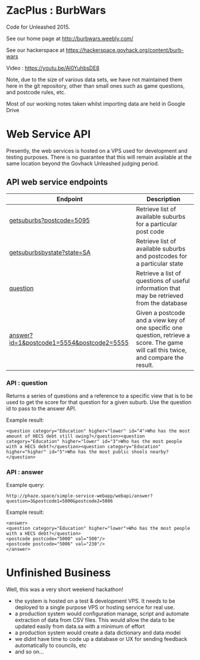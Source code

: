 # ZacPlus : BurbWars

Code for Unleashed 2015.

See our home page at http://burbwars.weebly.com/

See our hackerspace at https://hackerspace.govhack.org/content/burb-wars

Video : https://youtu.be/Al0YuhbsDE8

Note, due to the size of various data sets, we have not maintained them here in the git repository, other than small ones such as game questions, and postcode rules, etc.

Most of our working notes taken whilst importing data are held in Google Drive

# Web Service API

Presently, the web services is hosted on a VPS used for development and testing purposes.
There is no guarantee that this will remain available at the same location beyond the Govhack Unleashed judging period.

## API web service endpoints

Endpoint|Description|
--------|-----------
[getsuburbs?postcode=5095](http://phaze.space/simple-service-webapp/webapi/getsuburbs)|Retrieve list of available suburbs for a particular post code
[getsuburbsbystate?state=SA](http://phaze.space/simple-service-webapp/webapi/getsuburbsbystate)|Retrieve list of available suburbs and postcodes for a particular state
[question](http://phaze.space/simple-service-webapp/webapi/question)|Retrieve a list of questions of useful information that may be retrieved from the database
[answer?id=1&postcode1=5554&postcode2=5555](http://phaze.space/simple-service-webapp/webapi/answer)|Given a postcode and a view key of one specific one question, retrieve a score. The game will call this twice, and compare the result.

### API : question

Returns a series of questions and a reference to a specific view that is to be used to get the score for that question for a given suburb. Use the question id to pass to the answer API.

Example result:
```
<question category="Education" higher="lower" id="4">Who has the most amount of HECS debt still owing?</question><question category="Education" higher="lower" id="3">Who has the most people with a HECS debt?</question><question category="Education" higher="higher" id="5">Who has the most public shools nearby?</question>
```

### API : answer

Example query:

```
http://phaze.space/simple-service-webapp/webapi/answer?question=3&postcode1=5000&postcode2=5006
```

Example result:
```
<answer>
<question category="Education" higher="lower">Who has the most people with a HECS debt?</question>
<postcode postcode="5000" val="500"/>
<postcode postcode="5006" val="230"/>
</answer>
```

# Unfinished Business

Well, this was a very short weekend hackathon!

* the system is hosted on a test & development VPS. It needs to be deployed to a single purpose VPS or hosting service for real use.
* a production system would configuration manage, script and automate extraction of data from CSV files. This would allow the data to be updated easily from data.sa with a minimum of effort
* a production system would create a data dictionary and data model
* we didnt have time to code up a database or UX for sending feedback automatically to councils, etc
* and so on...
